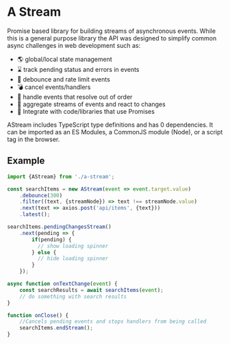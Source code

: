 # A Stream

Promise based library for building streams of asynchronous events. While this is a general purpose library the API was designed to simplify common async challenges in web development such as:
 - 🌎 global/local state management
 - ⌛ track pending status and errors in events
 - 🚦 debounce and rate limit events
 - 💣 cancel events/handlers
 - 🔮 handle events that resolve out of order
 - 💑 aggregate streams of events and react to changes
 - 💍 Integrate with code/libraries that use Promises
 
AStream includes TypeScript type definitions and has 0 dependencies. It can be imported as an ES Modules, a CommonJS module (Node), or a script tag in the browser. 

 ## Example

```typescript
import {AStream} from './a-stream';

const searchItems = new AStream(event => event.target.value)
    .debounce(300)
    .filter((text, {streamNode}) => text !== streamNode.value)
    .next(text => axios.post('api/items', {text}))
    .latest();

searchItems.pendingChangesStream()
    .next(pending => {
        if(pending) {
          // show loading spinner
        } else {
          // hide loading spinner
        }
    });

async function onTextChange(event) {
    const searchResults = await searchItems(event);
    // do something with search results
}

function onClose() {
    //Cancels pending events and stops handlers from being called
    searchItems.endStream();
}
```


